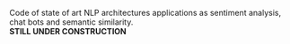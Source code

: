 Code of state of art NLP architectures applications as sentiment analysis, chat bots and semantic similarity.  
**STILL UNDER CONSTRUCTION**
